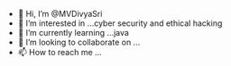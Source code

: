 - 👋 Hi, I’m @MVDivyaSri
- 👀 I’m interested in ...cyber security and ethical hacking 
- 🌱 I’m currently learning ...java
- 💞️ I’m looking to collaborate on ...
- 📫 How to reach me ...

<!---
MVDivyaSri/MVDivyaSri is a ✨ special ✨ repository because its `README.md` (this file) appears on your GitHub profile.
You can click the Preview link to take a look at your changes.
--->
